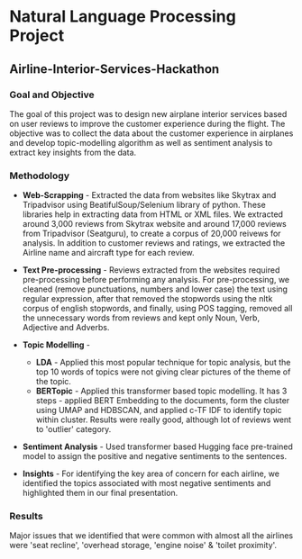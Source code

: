 # Natural Language Processing Project

## Airline-Interior-Services-Hackathon

### Goal and Objective 
The goal of this project was to design new airplane interior services based on user reviews to improve the customer experience during the flight. 
The objective was to collect the data about the customer experience in airplanes and develop topic-modelling algorithm as well as sentiment analysis 
to extract key insights from the data.

### Methodology
- **Web-Scrapping** - Extracted the data from websites like Skytrax and Tripadvisor using BeatifulSoup/Selenium library of python. 
These libraries help in extracting data from HTML or XML files. We extracted around 3,000 reviews from Skytrax website and around 17,000 reviews from 
Tripadvisor (Seatguru), to create a corpus of 20,000 reivews for analysis. In addition to customer reviews and ratings, we extracted the Airline name 
and aircraft type for each review.

- **Text Pre-processing** - Reviews extracted from the websites required pre-processing before performing any analysis. For pre-processing, 
we cleaned (remove punctuations, numbers and lower case) the text using regular expression, after that removed the stopwords using the nltk corpus of 
english stopwords, and finally, using POS tagging, removed all the unnecessary words from reviews and kept only Noun, Verb, Adjective and Adverbs.

- **Topic Modelling** - 
  - **LDA** - Applied this most popular technique for topic analysis, but the top 10 words of topics were not giving clear pictures of the theme of the topic.
  - **BERTopic** - Applied this transformer based topic modelling. It has 3 steps - applied BERT Embedding to the documents, form the cluster using UMAP and 
  HDBSCAN, and applied c-TF IDF to identify topic within cluster. Results were really good, although lot of reviews went to 'outlier' category.
  
- **Sentiment Analysis** - Used transformer based Hugging face pre-trained model to assign the positive and negative sentiments to the sentences.

- **Insights** - For identifying the key area of concern for each airline, we identified the topics associated with most negative sentiments and 
highlighted them in our final presentation.

### Results
Major issues that we identified that were common with almost all the airlines were 'seat recline', 'overhead storage, 'engine noise' & 'toilet proximity'.



